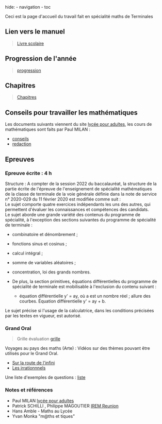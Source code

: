 
hide:
    - navigation
    - toc
    
Ceci est la page d'accueil du travail fait en spécialité maths de Terminales

## Lien vers le manuel 
> [Livre scolaire](https://fr.calameo.com/read/000596729efdd44af7a7c?authid=P1QQmK1VcS5r "Livre Maths")

## Progression de l'année

> [progression](./Progression_2022-eleves.pdf)

## Chapitres
> [Chapitres](./Chap.md)

## Conseils pour travailler les mathématiques
 Les documents suivants viennent du site [lycée pour adultes](https://www.lyceedadultes.fr/ "Paul MILAN"), les cours de mathématiques sont faits par Paul MILAN :
 
 - [conseils](./conseils.pdf)
 - [redaction](./redaction.pdf)
## Epreuves
### Epreuve écrite : 4 h <br>
Structure : A compter de la session 2022 du baccalauréat, la structure de la partie écrite de l'épreuve de l'enseignement de spécialité mathématiques de la classe de terminale de la voie générale définie dans la note de service n° 2020-029 du 11 février 2020 est modifiée comme suit : <br>
Le sujet comporte quatre exercices indépendants les uns des autres, qui permettent d'évaluer les connaissances et compétences des candidats.<br>
Le sujet aborde une grande variété des contenus du programme de spécialité, à l'exception des sections suivantes du programme de spécialité de terminale :

- combinatoire et dénombrement ;
- fonctions sinus et cosinus ;
- calcul intégral ;
- somme de variables aléatoires ;
- concentration, loi des grands nombres.
- De plus, la section primitives, équations différentielles du programme de spécialité de terminale est mobilisable à l'exclusion du contenu suivant : 

     - équation différentielle y' = ay, où a est un nombre réel ; allure des courbes. Équation différentielle y' = ay + b.

Le sujet précise si l'usage de la calculatrice, dans les conditions précisées par les textes en vigueur, est autorisé.

### Grand Oral

> Grille évaluation 
> [grille](./Grille_GO.pdf)

Voyages au pays des maths (Arte) : Vidéos sur des thèmes pouvant être utilisés pour le Grand Oral. 

- [Sur la route de l'infini](https://www.arte.tv/fr/videos/097454-005-A/voyages-au-pays-des-maths/ "Sur la route de l'infini")
- [Les irrationnnels ](https://www.arte.tv/fr/videos/097454-009-A/voyages-au-pays-des-maths/ "Les irrationnels")

Une liste d'exemples de questions :
    [liste](./GrandOral.md)
### Notes et références

- Paul MILAN  [lycée pour adultes](https://www.lyceedadultes.fr/ "Paul MILAN")
- Patrick SCHILLI , Philippe MAGOUTIER [IREM Reunion](https://irem.univ-reunion.fr/spip.php?article1111 "IREM REUINION")
- Hans Amble - Maths au Lycée
- Yvan Monka "m@ths et tiques"


